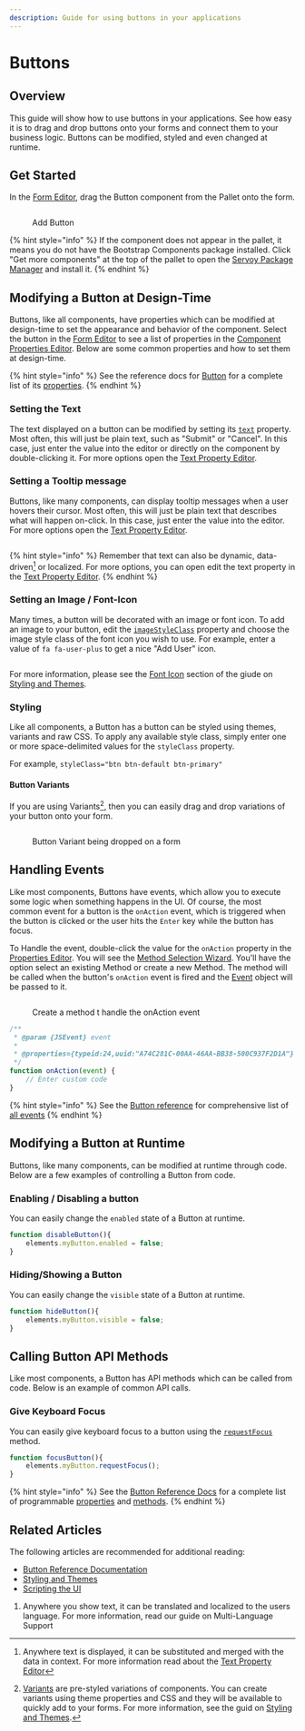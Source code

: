 ```yaml
---
description: Guide for using buttons in your applications
---
```


# Buttons

## Overview

This guide will show how to use buttons in your applications. See how easy it is to drag and drop buttons onto your forms and connect them to your business logic. Buttons can be modified, styled and even changed at runtime.

## Get Started

In the [Form Editor](http://127.0.0.1:5000/s/QDXZ8sPLqo1Z0IswdI3w/reference/readme\_servoycore/page-3/object-editors/form-editor), drag the Button component from the Pallet onto the form.

<figure><img src="../../../../../.gitbook/assets/exampleButton - Add Button (1).gif" alt=""><figcaption><p>Add Button</p></figcaption></figure>

{% hint style="info" %}
If the component does not appear in the pallet, it means you do not have the Bootstrap Components package installed. Click "Get more components" at the top of the pallet to open the [Servoy Package Manager](http://127.0.0.1:5000/s/QDXZ8sPLqo1Z0IswdI3w/reference/readme\_servoycore/page-3/package-manager) and install it.
{% endhint %}

## Modifying a Button at Design-Time

Buttons, like all components, have properties which can be modified at design-time to set the appearance and behavior of the component. Select the button in the [Form Editor](http://127.0.0.1:5000/s/QDXZ8sPLqo1Z0IswdI3w/reference/readme\_servoycore/page-3/object-editors/form-editor) to see a list of properties in the [Component Properties Editor](http://127.0.0.1:5000/s/QDXZ8sPLqo1Z0IswdI3w/reference/readme\_servoycore/page-3/object-editors/component-properties-editor). Below are some common properties and how to set them at design-time.

{% hint style="info" %}
See the reference docs for [Button](http://127.0.0.1:5000/s/QDXZ8sPLqo1Z0IswdI3w/reference/readme\_servoyextensions/ui-components/buttons-and-text/button) for a complete list of its [properties](http://127.0.0.1:5000/s/QDXZ8sPLqo1Z0IswdI3w/reference/readme\_servoyextensions/ui-components/buttons-and-text/button#button-properties).
{% endhint %}

### Setting the Text

The text displayed on a button can be modified by setting its [`text`](http://127.0.0.1:5000/s/QDXZ8sPLqo1Z0IswdI3w/reference/readme\_servoyextensions/ui-components/buttons-and-text/button#text) property. Most often, this will just be plain text, such as "Submit" or "Cancel". In this case, just enter the value into the editor or directly on the component by double-clicking it. For more options open the [Text Property Editor](http://127.0.0.1:5000/s/QDXZ8sPLqo1Z0IswdI3w/reference/readme\_servoycore/page-3/object-editors/text-property-editor).

### Setting a Tooltip message

Buttons, like many components, can display tooltip messages when a user hovers their cursor. Most often, this will just be plain text that describes what will happen on-click. In this case, just enter the value into the editor. For more options open the [Text Property Editor](http://127.0.0.1:5000/s/QDXZ8sPLqo1Z0IswdI3w/reference/readme\_servoycore/page-3/object-editors/text-property-editor).

<figure><img src="../../../../../.gitbook/assets/exampleButton - tooltipText.gif" alt=""><figcaption></figcaption></figure>

{% hint style="info" %}
Remember that text can also be dynamic, data-driven[^1] or localized. For more options, you can open edit the text property in the [Text Property Editor](http://127.0.0.1:5000/s/QDXZ8sPLqo1Z0IswdI3w/reference/readme\_servoycore/page-3/object-editors/text-property-editor).
{% endhint %}

### Setting an Image / Font-Icon

Many times, a button will be decorated with an image or font icon. To add an image to your button, edit the [`imageStyleClass`](http://127.0.0.1:5000/s/QDXZ8sPLqo1Z0IswdI3w/reference/readme\_servoyextensions/ui-components/buttons-and-text/button#imagestyleclass) property and choose the image style class of the font icon you wish to use. For example, enter a value of `fa fa-user-plus` to get a nice "Add User" icon.

<figure><img src="../../../../../.gitbook/assets/exampleButton - imageStyleClass.PNG" alt=""><figcaption></figcaption></figure>

For more information, please see the [Font Icon](../../styling-and-themes/font-icons.md) section of the giude on [Styling and Themes](../../styling-and-themes/).

### Styling

Like all components, a Button has a button can be styled using themes, variants and raw CSS. To apply any available style class, simply enter one or more space-delimited values for the `styleClass` property.

<img src="../../../../../.gitbook/assets/image.png" alt="" data-size="original">For example, `styleClass="btn btn-default btn-primary"`

#### Button Variants

If you are using Variants[^2], then you can easily drag and drop variations of your button onto your form.

<figure><img src="../../../../../.gitbook/assets/exampleButton - Variant.gif" alt=""><figcaption><p>Button Variant being dropped on a form</p></figcaption></figure>

## Handling Events

Like most components, Buttons have events, which allow you to execute some logic when something happens in the UI. Of course, the most common event for a button is the `onAction` event, which is triggered when the button is clicked or the user hits the `Enter` key while the button has focus.

To Handle the event, double-click the value for the `onAction` property in the [Properties Editor](http://127.0.0.1:5000/s/QDXZ8sPLqo1Z0IswdI3w/reference/readme\_servoycore/page-3/object-editors/component-properties-editor). You will see the [Method Selection Wizard](http://127.0.0.1:5000/s/QDXZ8sPLqo1Z0IswdI3w/reference/readme\_servoycore/page-3/object-editors/method-selection-wizard). You'll have the option select an existing Method or create a new Method. The method will be called when the button's `onAction` event is fired and the [Event](broken-reference) object will be passed to it.

<figure><img src="../../../../../.gitbook/assets/exampleButton - onAction (1).gif" alt=""><figcaption><p>Create a method t handle the onAction event</p></figcaption></figure>

```javascript
/**
 * @param {JSEvent} event
 *
 * @properties={typeid:24,uuid:"A74C281C-00AA-46AA-BB38-500C937F2D1A"}
 */
function onAction(event) {
	// Enter custom code
}
```

{% hint style="info" %}
See the [Button reference](http://127.0.0.1:5000/s/QDXZ8sPLqo1Z0IswdI3w/reference/readme\_servoyextensions/ui-components/buttons-and-text/button) for comprehensive list of [all events](http://127.0.0.1:5000/s/QDXZ8sPLqo1Z0IswdI3w/reference/readme\_servoyextensions/ui-components/buttons-and-text/button#events-summary)
{% endhint %}

## Modifying a Button at Runtime

Buttons, like many components, can be modified at runtime through code. Below are a few examples of controlling a Button from code.

### Enabling / Disabling a button

You can easily change the `enabled` state of a Button at runtime.

```javascript
function disableButton(){
	elements.myButton.enabled = false;
}
```

### Hiding/Showing a Button

You can easily change the `visible` state of a Button at runtime.

```javascript
function hideButton(){
	elements.myButton.visible = false;
}
```

## Calling Button API Methods

Like most components, a Button has API methods which can be called from code. Below is an example of common API calls.

### Give Keyboard Focus

You can easily give keyboard focus to a button using the [`requestFocus`](http://127.0.0.1:5000/s/QDXZ8sPLqo1Z0IswdI3w/reference/readme\_servoyextensions/ui-components/buttons-and-text/button#requestfocus) method.

```javascript
function focusButton(){
	elements.myButton.requestFocus();
}
```

{% hint style="info" %}
See the [Button Reference Docs](http://127.0.0.1:5000/s/QDXZ8sPLqo1Z0IswdI3w/reference/readme\_servoyextensions/ui-components/buttons-and-text/button) for a complete list of programmable [properties](http://127.0.0.1:5000/s/QDXZ8sPLqo1Z0IswdI3w/reference/readme\_servoyextensions/ui-components/buttons-and-text/button#properties-summary) and [methods](http://127.0.0.1:5000/s/QDXZ8sPLqo1Z0IswdI3w/reference/readme\_servoyextensions/ui-components/buttons-and-text/button#methods-summary).
{% endhint %}

## Related Articles

The following articles are recommended for additional reading:

* [Button Reference Documentation](http://127.0.0.1:5000/s/QDXZ8sPLqo1Z0IswdI3w/reference/readme\_servoyextensions/ui-components/buttons-and-text/button)
* [Styling and Themes](../../styling-and-themes/)
* [Scripting the UI](../../../programming-guide/scripting-the-ui/)

1. Anywhere you show text, it can be translated and localized to the users language. For more information, read our guide on Multi-Language Support

[^1]: Anywhere text is displayed, it can be substituted and merged with the data in context. For more information read about the [Text Property Editor](http://127.0.0.1:5000/s/QDXZ8sPLqo1Z0IswdI3w/reference/readme\_servoycore/page-3/object-editors/text-property-editor)

[^2]: [Variants](../../styling-and-themes/component-variants.md) are pre-styled variations of components. You can create variants using theme properties and CSS and they will be available to quickly add to your forms. For more information, see the guid on [Styling and Themes](../../styling-and-themes/).
